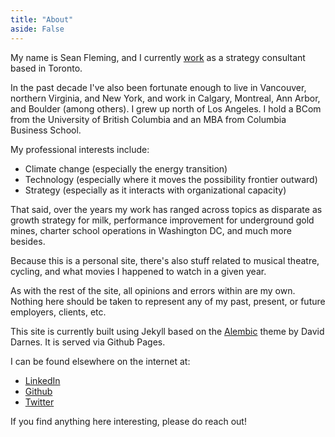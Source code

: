 ```yaml
---
title: "About"
aside: False
---
```


My name is Sean Fleming, and I currently [work](https://www.linkedin.com/in/smflem) as a strategy consultant based in Toronto.

In the past decade I've also been fortunate enough to live in Vancouver, northern Virginia, and New York, and work in Calgary, Montreal, Ann Arbor, and Boulder (among others). I grew up north of Los Angeles. I hold a BCom from the University of British Columbia and an MBA from Columbia Business School.

My professional interests include:
- Climate change (especially the energy transition)
- Technology (especially where it moves the possibility frontier outward)
- Strategy (especially as it interacts with organizational capacity)

That said, over the years my work has ranged across topics as disparate as growth strategy for milk, performance improvement for underground gold mines, charter school operations in Washington DC, and much more besides.

Because this is a personal site, there's also stuff related to musical theatre, cycling, and what movies I happened to watch in a given year.

As with the rest of the site, all opinions and errors within are my own.<br>
Nothing here should be taken to represent any of my past, present, or future employers, clients, etc.

This site is currently built using Jekyll based on the [Alembic](https://github.com/daviddarnes/alembic) theme by David Darnes. It is served via Github Pages.

I can be found elsewhere on the internet at:
- [LinkedIn](https://www.linkedin.com/in/smflem)<br>
- [Github](https://github.com/smflem)<br>
- [Twitter](https://twitter.com/smflem)<br>

If you find anything here interesting, please do reach out!
